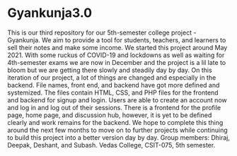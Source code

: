 # Gyankunja3.0
This is our third repository for our 5th-semester college project - Gyankunja. We aim to provide a tool for students, teachers, and learners to sell their notes and make some income. We started this project around May 2021. With some ruckus of COVID-19 and lockdowns as well as waiting for 4th-semester exams we are now in December and the project is a lil late to bloom but we are getting there slowly and steadily day by day. On this iteration of our project, a lot of things are changed and especially in the backend. File names, front end, and backend have got more defined and systemized. The files contain HTML, CSS, and PHP files for the frontend and backend for signup and login. Users are able to create an account now and log in and log out of their sessions. There is a frontend for the profile page, home page, and discussion hub, however, it is yet to be defined clearly and work remains for the backend. We hope to complete this thing around the next few months to move on to further projects while continuing to build this project into a better version day by day. Group members: Dhiraj, Deepak, Deshant, and Subash. Vedas College, CSIT-075, 5th semester. 
